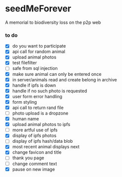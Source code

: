 # seedMeForever

A memorial to biodiversity loss on the p2p web

### to do

- [x] do you want to participate
- [x] api call for random animal
- [x] upload animal photos
- [x] test filefilter
- [ ] safe from sql injection
- [x] make sure animal can only be entered once
- [x] in server/animals read and create belong in archive
- [x] handle if ipfs is down
- [x] handle if no such photo is requested
- [x] user form error handling
- [x] form styling
- [x] api call to return rand file
- [ ] photo upload is a dropzone
- [x] human name
- [x] upload animal photos to ipfs
- [ ] more artful use of ipfs
- [x] display of ipfs photos
- [ ] display of ipfs hash/data blob
- [x] most recent animal displays next
- [x] change favicon and title
- [ ] thank you page
- [ ] change comment text
- [x] pause on new image